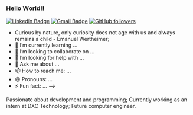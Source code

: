 ### Hello World!!

[![Linkedin Badge](https://img.shields.io/badge/-LinkedIn-blue?style=flat-square&logo=Linkedin&logoColor=white&link=https://www.linkedin.com/in/leonardo-manzini/)](https://www.linkedin.com/in/leonardo-manzini/)
[![Gmail Badge](https://img.shields.io/badge/-Gmail-c14438?style=flat-square&logo=Gmail&logoColor=white&link=mailto:leoh.manzini@gmail.com)](mailto:leoh.manzini@gmail.com/)
[![GitHub followers](https://img.shields.io/github/followers/LeoManzini.svg?style=social&label=Follow&maxAge=2592000)](https://github.com/LeoManzini?tab=followers)

- Curious by nature, only curiosity does not age with us and always remains a child - Emanuel Wertheimer;
- 🌱 I’m currently learning ...
- 👯 I’m looking to collaborate on ...
- 🤔 I’m looking for help with ...
- 💬 Ask me about ...
- 📫 How to reach me: ...
- 😄 Pronouns: ...
- ⚡ Fun fact: ...
-->

Passionate about development and programming;
Currently working as an intern at DXC Technology;
Future computer engineer.
